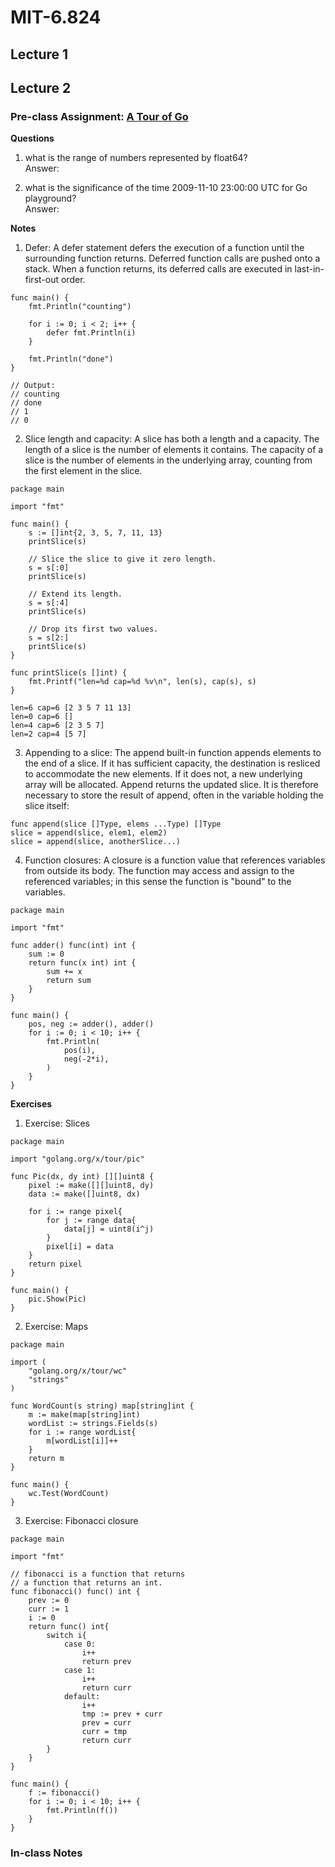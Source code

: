 # MIT-6.824

## Lecture 1

## Lecture 2
### Pre-class Assignment: [A Tour of Go](https://tour.golang.org/welcome/1) ###

**Questions**

1. what is the range of numbers represented by float64?<br/>Answer: 

2. what is the significance of the time 2009-11-10 23:00:00 UTC for Go playground?<br/>Answer:

**Notes**

1. Defer: A defer statement defers the execution of a function until the surrounding function returns. Deferred function calls are pushed onto a stack. When a function returns, its deferred calls are executed in last-in-first-out order.

```
func main() {
	fmt.Println("counting")

	for i := 0; i < 2; i++ {
		defer fmt.Println(i)
	}

	fmt.Println("done")
}

// Output: 
// counting
// done
// 1
// 0
```

2. Slice length and capacity: A slice has both a length and a capacity. The length of a slice is the number of elements it contains. The capacity of a slice is the number of elements in the underlying array, counting from the first element in the slice.

```
package main

import "fmt"

func main() {
	s := []int{2, 3, 5, 7, 11, 13}
	printSlice(s)

	// Slice the slice to give it zero length.
	s = s[:0]
	printSlice(s)

	// Extend its length.
	s = s[:4]
	printSlice(s)

	// Drop its first two values.
	s = s[2:]
	printSlice(s)
}

func printSlice(s []int) {
	fmt.Printf("len=%d cap=%d %v\n", len(s), cap(s), s)
}

```

```
len=6 cap=6 [2 3 5 7 11 13]
len=0 cap=6 []
len=4 cap=6 [2 3 5 7]
len=2 cap=4 [5 7]
```

3. Appending to a slice: The append built-in function appends elements to the end of a slice. If it has sufficient capacity, the destination is resliced to accommodate the new elements. If it does not, a new underlying array will be allocated. Append returns the updated slice. It is therefore necessary to store the result of append, often in the variable holding the slice itself:
```
func append(slice []Type, elems ...Type) []Type
slice = append(slice, elem1, elem2)
slice = append(slice, anotherSlice...)
```

4. Function closures: A closure is a function value that references variables from outside its body. The function may access and assign to the referenced variables; in this sense the function is "bound" to the variables.
```
package main

import "fmt"

func adder() func(int) int {
	sum := 0
	return func(x int) int {
		sum += x
		return sum
	}
}

func main() {
	pos, neg := adder(), adder()
	for i := 0; i < 10; i++ {
		fmt.Println(
			pos(i),
			neg(-2*i),
		)
	}
}
```


**Exercises**

1. Exercise: Slices
```
package main

import "golang.org/x/tour/pic"

func Pic(dx, dy int) [][]uint8 {
	pixel := make([][]uint8, dy)
	data := make([]uint8, dx)
	
	for i := range pixel{
		for j := range data{
			data[j] = uint8(i^j)
		}
		pixel[i] = data
	}
	return pixel
}

func main() {
	pic.Show(Pic)
}
```
2. Exercise: Maps
```
package main

import (
	"golang.org/x/tour/wc"
	"strings"
)

func WordCount(s string) map[string]int {
	m := make(map[string]int)
	wordList := strings.Fields(s)
	for i := range wordList{
		m[wordList[i]]++
	}
	return m
}

func main() {
	wc.Test(WordCount)
}
```
3. Exercise: Fibonacci closure
```
package main

import "fmt"

// fibonacci is a function that returns
// a function that returns an int.
func fibonacci() func() int {
	prev := 0
	curr := 1
	i := 0
	return func() int{
		switch i{
			case 0:
				i++
				return prev
			case 1:
				i++
				return curr
			default:
				i++
				tmp := prev + curr
				prev = curr
				curr = tmp
				return curr
		}
	}
}

func main() {
	f := fibonacci()
	for i := 0; i < 10; i++ {
		fmt.Println(f())
	}
}
```


### In-class Notes ###
